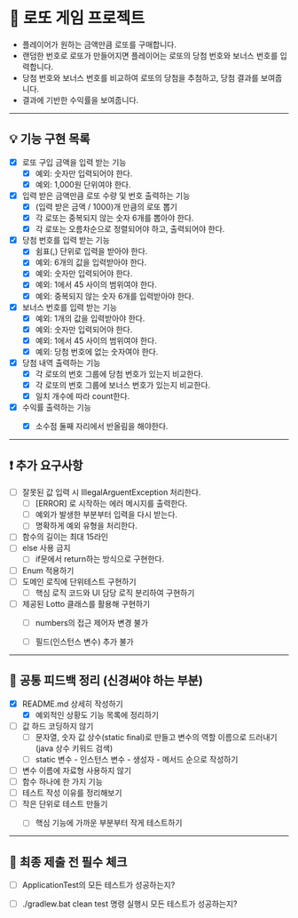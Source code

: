 # 🎰 로또 게임 프로젝트

- 플레이어가 원하는 금액만큼 로또를 구매합니다.
- 랜덤한 번호로 로또가 만들어지면 플레이어는 로또의 당첨 번호와 보너스 번호를 입력합니다.
- 당첨 번호와 보너스 번호를 비교하여 로또의 당첨을 추첨하고, 당첨 결과를 보여줍니다.
- 결과에 기반한 수익률을 보여줍니다.

--------------------------------


## 💡 기능 구현 목록
- [x] 로또 구입 금액을 입력 받는 기능
  - [x] 예외: 숫자만 입력되어야 한다.
  - [x] 예외: 1,000원 단위여야 한다.
- [x] 입력 받은 금액만큼 로또 수량 및 번호 출력하는 기능
  - [x] (입력 받은 금액 / 1000)개 만큼의 로또 뽑기
  - [x] 각 로또는 중복되지 않는 숫자 6개를 뽑아야 한다.
  - [x] 각 로또는 오름차순으로 정렬되어야 하고, 출력되어야 한다.
- [x] 당첨 번호를 입력 받는 기능
  - [x] 쉼표(,) 단위로 입력을 받아야 한다.
  - [x] 예외: 6개의 값을 입력받아야 한다.
  - [x] 예외: 숫자만 입력되어야 한다.
  - [x] 예외: 1에서 45 사이의 범위여야 한다.
  - [x] 예외: 중복되지 않는 숫자 6개를 입력받아야 한다.
- [x] 보너스 번호를 입력 받는 기능
  - [x] 예외: 1개의 값을 입력받아야 한다.
  - [x] 예외: 숫자만 입력되어야 한다.
  - [x] 예외: 1에서 45 사이의 범위여야 한다.
  - [x] 예외: 당첨 번호에 없는 숫자여야 한다.
- [x] 당첨 내역 출력하는 기능
  - [x] 각 로또의 번호 그룹에 당첨 번호가 있는지 비교한다.
  - [x] 각 로또의 번호 그룹에 보너스 번호가 있는지 비교한다.
  - [x] 일치 개수에 따라 count한다.
- [x] 수익률 출력하는 기능
  - [x] 소수점 둘째 자리에서 반올림을 해야한다.


--------------------------------


## ❗ 추가 요구사항
- [ ] 잘못된 값 입력 시 IllegalArguentException 처리한다.
  - [ ] [ERROR] 로 시작하는 에러 메시지를 출력한다.
  - [ ] 예외가 발생한 부분부터 입력을 다시 받는다.
  - [ ] 명확하게 예외 유형을 처리한다.
- [ ] 함수의 길이는 최대 15라인
- [ ] else 사용 금지
  - [ ] if문에서 return하는 방식으로 구현한다.
- [ ] Enum 적용하기
- [ ] 도메인 로직에 단위테스트 구현하기
  - [ ] 핵심 로직 코드와 UI 담당 로직 분리하여 구현하기
- [ ] 제공된 Lotto 클래스를 활용해 구현하기
  - [ ] numbers의 접근 제어자 변경 불가
  - [ ] 필드(인스턴스 변수) 추가 불가


--------------------------------


## 👀 공통 피드백 정리 (신경써야 하는 부분)
- [x] README.md 상세히 작성하기
  - [x] 예외적인 상황도 기능 목록에 정리하기
- [ ] 값 하드 코딩하지 않기
  - [ ] 문자열, 숫자 값 상수(static final)로 만들고 변수의 역할 이름으로 드러내기(java 상수 키워드 검색)
  - [ ] static 변수 - 인스턴스 변수 - 생성자 - 메서드 순으로 작성하기
- [ ] 변수 이름에 자료형 사용하지 않기
- [ ] 함수 하나에 한 가지 기능
- [ ] 테스트 작성 이유를 정리해보기
- [ ] 작은 단위로 테스트 만들기
  - [ ] 핵심 기능에 가까운 부분부터 작게 테스트하기


--------------------------------


## 💯 최종 제출 전 필수 체크
- [ ] ApplicationTest의 모든 테스트가 성공하는지?
- [ ] ./gradlew.bat clean test 명령 실행시 모든 테스트가 성공하는지?

